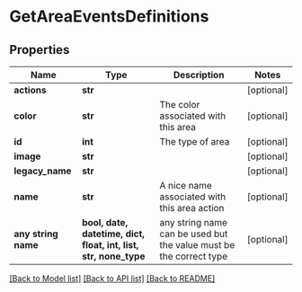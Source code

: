 # GetAreaEventsDefinitions


## Properties
Name | Type | Description | Notes
------------ | ------------- | ------------- | -------------
**actions** | **str** |  | [optional] 
**color** | **str** | The color associated with this area | [optional] 
**id** | **int** | The type of area | [optional] 
**image** | **str** |  | [optional] 
**legacy_name** | **str** |  | [optional] 
**name** | **str** | A nice name associated with this area action | [optional] 
**any string name** | **bool, date, datetime, dict, float, int, list, str, none_type** | any string name can be used but the value must be the correct type | [optional]

[[Back to Model list]](../README.md#documentation-for-models) [[Back to API list]](../README.md#documentation-for-api-endpoints) [[Back to README]](../README.md)


